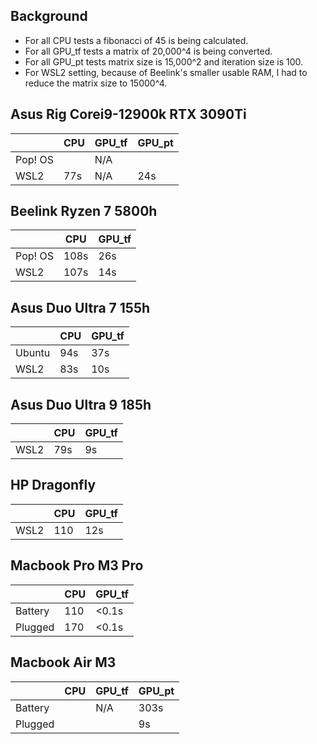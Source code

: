 ## Background
* For all CPU tests a fibonacci of 45 is being calculated.
* For all GPU_tf tests a matrix of 20,000^4 is being converted.
* For all GPU_pt tests matrix size is 15,000^2 and iteration size is 100.
* For WSL2 setting, because of Beelink's smaller usable RAM, I had to reduce the matrix size to 15000^4.

## Asus Rig Corei9-12900k RTX 3090Ti
|         | CPU | GPU_tf | GPU_pt |
|---------|-----|--------|--------|
| Pop! OS |     |   N/A  |        |
| WSL2    | 77s |   N/A  |   24s  |


## Beelink Ryzen 7 5800h
|         | CPU  | GPU_tf |
|---------|------|--------|
| Pop! OS | 108s |   26s  |
| WSL2    | 107s |   14s  |

## Asus Duo Ultra 7 155h
|         | CPU | GPU_tf |
|---------|-----|--------|
| Ubuntu  | 94s |   37s  |
| WSL2    | 83s |   10s  |

## Asus Duo Ultra 9 185h
|         | CPU | GPU_tf |
|---------|-----|--------|
| WSL2    | 79s |   9s   |

## HP Dragonfly
|         | CPU | GPU_tf |
|---------|-----|--------|
| WSL2    | 110 |   12s  |

## Macbook Pro M3 Pro
|         | CPU |  GPU_tf |
|---------|-----| --------|
| Battery | 110 |  <0.1s  |
| Plugged | 170 |  <0.1s  |

## Macbook Air M3
|         | CPU | GPU_tf | GPU_pt |
|---------|-----|--------|--------|
| Battery |     |   N/A  |  303s  |
| Plugged |     |        |   9s   |